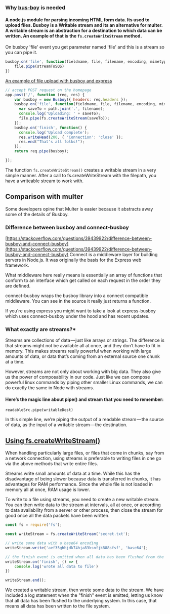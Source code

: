 ### Why [bus-boy](https://github.com/mscdex/busboy) is needed


#### A node.js module for parsing incoming HTML form data. Its used to upload files. Busboy is a Writable stream and its an alternative for multer. A writable stream is an abstraction for a destination to which data can be written. An example of that is the ``fs.createWriteStream`` method.

On busboy 'file' event you get parameter named 'file' and this is a stream so you can pipe it.


```js
busboy.on('file', function(fieldname, file, filename, encoding, mimetype) => {
    file.pipe(streamToSQS)
})
```
[An example of file upload with busboy and express](https://gist.github.com/shobhitg/5b367f01b6daf46a0287)

```js
// accept POST request on the homepage
app.post('/', function (req, res) {
    var busboy = new Busboy({ headers: req.headers });
    busboy.on('file', function(fieldname, file, filename, encoding, mimetype) {
      var saveTo = path.join('.', filename);
      console.log('Uploading: ' + saveTo);
      file.pipe(fs.createWriteStream(saveTo));
    });
    busboy.on('finish', function() {
      console.log('Upload complete');
      res.writeHead(200, { 'Connection': 'close' });
      res.end("That's all folks!");
    });
    return req.pipe(busboy);

});
```

The function ``fs.createWriteStream()`` creates a writable stream in a very simple manner. After a call to fs.createWriteStream with the filepath, you have a writeable stream to work with.

## Comparison with multer


Some developers opine that Multer is easier because it abstracts away some of the details of Busboy.

### Difference between busboy and connect-busboy

[https://stackoverflow.com/questions/39439922/difference-between-busboy-and-connect-busboy](https://stackoverflow.com/questions/39439922/difference-between-busboy-and-connect-busboy)
Connect is a middleware layer for building servers in Node.js. It was originally the basis for the Express web framework.

What middleware here really means is essentially an array of functions that conform to an interface which get called on each request in the order they are defined.

connect-busboy wraps the busboy library into a connect compatible middleware. You can see in the source it really just returns a function.

If you're using express you might want to take a look at express-busboy which uses connect-busboy under the hood and has recent updates.

### What exactly are streams?*

Streams are collections of data — just like arrays or strings. The difference is that streams might not be available all at once, and they don’t have to fit in memory. This makes streams really powerful when working with large amounts of data, or data that’s coming from an external source one chunk at a time.

However, streams are not only about working with big data. They also give us the power of composability in our code. Just like we can compose powerful linux commands by piping other smaller Linux commands, we can do exactly the same in Node with streams.

#### Here’s the magic line about pipe() and stream that you need to remember:

``readableSrc.pipe(writableDest)``

In this simple line, we’re piping the output of a readable stream — the source of data, as the input of a writable stream — the destination.



## [Using fs.createWriteStream()](https://stackabuse.com/writing-to-files-in-node-js/)

When handling particularly large files, or files that come in chunks, say from a network connection, using streams is preferable to writing files in one go via the above methods that write entire files.

Streams write small amounts of data at a time. While this has the disadvantage of being slower because data is transferred in chunks, it has advantages for RAM performance. Since the whole file is not loaded in memory all at once, RAM usage is lower.

To write to a file using streams, you need to create a new writable stream. You can then write data to the stream at intervals, all at once, or according to data availability from a server or other process, then close the stream for good once all the data packets have been written.

```js
const fs = require('fs');

const writeStream = fs.createWriteStream('secret.txt');

// write some data with a base64 encoding
writeStream.write('aef35ghhjdk74hja83ksnfjk888sfsf', 'base64');

// the finish event is emitted when all data has been flushed from the stream
writeStream.on('finish', () => {
    console.log('wrote all data to file')
})

writeStream.end();

```

We created a writable stream, then wrote some data to the stream. We have included a log statement when the "finish" event is emitted, letting us know that all data has been flushed to the underlying system. In this case, that means all data has been written to the file system.
